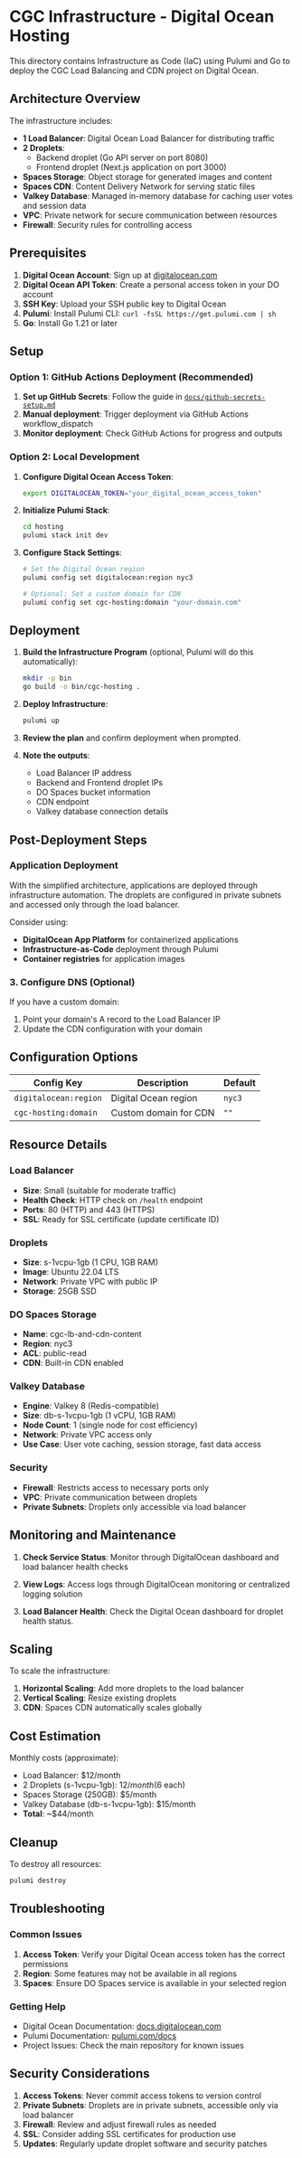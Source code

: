 # CGC Infrastructure - Digital Ocean Hosting

This directory contains Infrastructure as Code (IaC) using Pulumi and Go to deploy the CGC Load Balancing and CDN project on Digital Ocean.

## Architecture Overview

The infrastructure includes:

- **1 Load Balancer**: Digital Ocean Load Balancer for distributing traffic
- **2 Droplets**:
  - Backend droplet (Go API server on port 8080)
  - Frontend droplet (Next.js application on port 3000)
- **Spaces Storage**: Object storage for generated images and content
- **Spaces CDN**: Content Delivery Network for serving static files
- **Valkey Database**: Managed in-memory database for caching user votes and session data
- **VPC**: Private network for secure communication between resources
- **Firewall**: Security rules for controlling access

## Prerequisites

1. **Digital Ocean Account**: Sign up at [digitalocean.com](https://www.digitalocean.com)
2. **Digital Ocean API Token**: Create a personal access token in your DO account
3. **SSH Key**: Upload your SSH public key to Digital Ocean
4. **Pulumi**: Install Pulumi CLI: `curl -fsSL https://get.pulumi.com | sh`
5. **Go**: Install Go 1.21 or later

## Setup

### Option 1: GitHub Actions Deployment (Recommended)

1. **Set up GitHub Secrets**: Follow the guide in [`docs/github-secrets-setup.md`](docs/github-secrets-setup.md)
2. **Manual deployment**: Trigger deployment via GitHub Actions workflow_dispatch
3. **Monitor deployment**: Check GitHub Actions for progress and outputs

### Option 2: Local Development

1. **Configure Digital Ocean Access Token**:
   ```bash
   export DIGITALOCEAN_TOKEN="your_digital_ocean_access_token"
   ```

2. **Initialize Pulumi Stack**:
   ```bash
   cd hosting
   pulumi stack init dev
   ```

3. **Configure Stack Settings**:
   ```bash
   # Set the Digital Ocean region
   pulumi config set digitalocean:region nyc3

   # Optional: Set a custom domain for CDN
   pulumi config set cgc-hosting:domain "your-domain.com"
   ```

## Deployment

1. **Build the Infrastructure Program** (optional, Pulumi will do this automatically):
   ```bash
   mkdir -p bin
   go build -o bin/cgc-hosting .
   ```

2. **Deploy Infrastructure**:
   ```bash
   pulumi up
   ```

3. **Review the plan** and confirm deployment when prompted.

4. **Note the outputs**:
   - Load Balancer IP address
   - Backend and Frontend droplet IPs
   - DO Spaces bucket information
   - CDN endpoint
   - Valkey database connection details

## Post-Deployment Steps

### Application Deployment

With the simplified architecture, applications are deployed through infrastructure automation. The droplets are configured in private subnets and accessed only through the load balancer.

Consider using:
- **DigitalOcean App Platform** for containerized applications
- **Infrastructure-as-Code** deployment through Pulumi
- **Container registries** for application images

### 3. Configure DNS (Optional)

If you have a custom domain:
1. Point your domain's A record to the Load Balancer IP
2. Update the CDN configuration with your domain

## Configuration Options

| Config Key | Description | Default |
|------------|-------------|---------|
| `digitalocean:region` | Digital Ocean region | `nyc3` |
| `cgc-hosting:domain` | Custom domain for CDN | `""` |

## Resource Details

### Load Balancer
- **Size**: Small (suitable for moderate traffic)
- **Health Check**: HTTP check on `/health` endpoint
- **Ports**: 80 (HTTP) and 443 (HTTPS)
- **SSL**: Ready for SSL certificate (update certificate ID)

### Droplets
- **Size**: s-1vcpu-1gb (1 CPU, 1GB RAM)
- **Image**: Ubuntu 22.04 LTS
- **Network**: Private VPC with public IP
- **Storage**: 25GB SSD

### DO Spaces Storage
- **Name**: cgc-lb-and-cdn-content
- **Region**: nyc3
- **ACL**: public-read
- **CDN**: Built-in CDN enabled

### Valkey Database
- **Engine**: Valkey 8 (Redis-compatible)
- **Size**: db-s-1vcpu-1gb (1 vCPU, 1GB RAM)
- **Node Count**: 1 (single node for cost efficiency)
- **Network**: Private VPC access only
- **Use Case**: User vote caching, session storage, fast data access

### Security
- **Firewall**: Restricts access to necessary ports only
- **VPC**: Private communication between droplets
- **Private Subnets**: Droplets only accessible via load balancer

## Monitoring and Maintenance

1. **Check Service Status**:
   Monitor through DigitalOcean dashboard and load balancer health checks

2. **View Logs**:
   Access logs through DigitalOcean monitoring or centralized logging solution

3. **Load Balancer Health**:
   Check the Digital Ocean dashboard for droplet health status.

## Scaling

To scale the infrastructure:

1. **Horizontal Scaling**: Add more droplets to the load balancer
2. **Vertical Scaling**: Resize existing droplets
3. **CDN**: Spaces CDN automatically scales globally

## Cost Estimation

Monthly costs (approximate):
- Load Balancer: $12/month
- 2 Droplets (s-1vcpu-1gb): $12/month ($6 each)
- Spaces Storage (250GB): $5/month
- Valkey Database (db-s-1vcpu-1gb): $15/month
- **Total**: ~$44/month

## Cleanup

To destroy all resources:
```bash
pulumi destroy
```

## Troubleshooting

### Common Issues

1. **Access Token**: Verify your Digital Ocean access token has the correct permissions
2. **Region**: Some features may not be available in all regions
3. **Spaces**: Ensure DO Spaces service is available in your selected region

### Getting Help

- Digital Ocean Documentation: [docs.digitalocean.com](https://docs.digitalocean.com)
- Pulumi Documentation: [pulumi.com/docs](https://www.pulumi.com/docs)
- Project Issues: Check the main repository for known issues

## Security Considerations

1. **Access Tokens**: Never commit access tokens to version control
2. **Private Subnets**: Droplets are in private subnets, accessible only via load balancer
3. **Firewall**: Review and adjust firewall rules as needed
4. **SSL**: Consider adding SSL certificates for production use
5. **Updates**: Regularly update droplet software and security patches